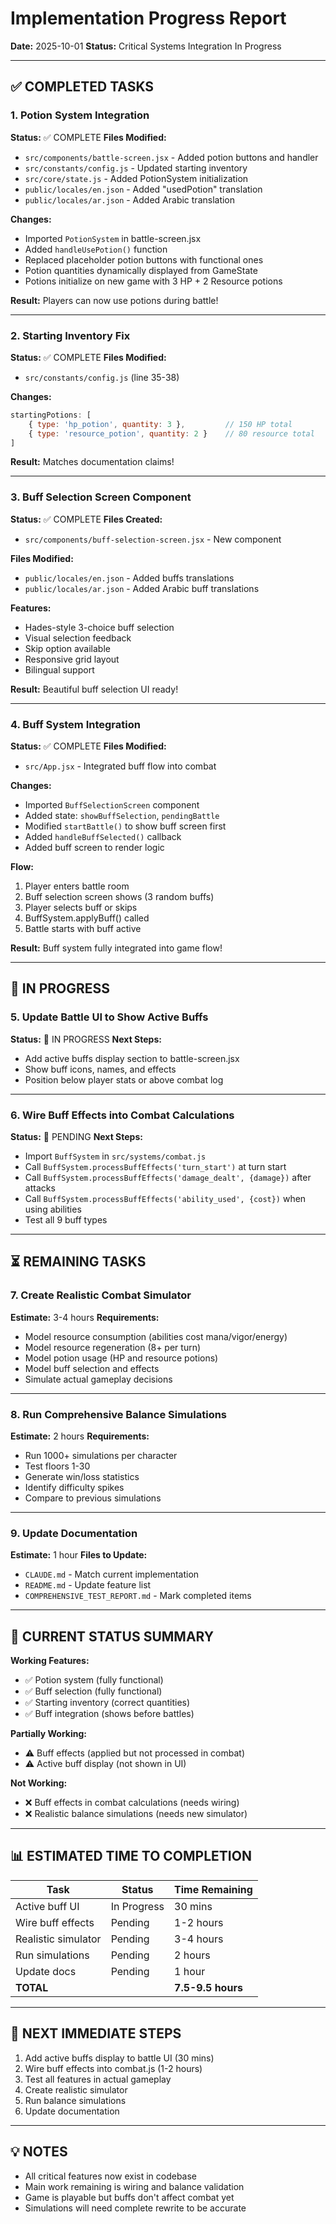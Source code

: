 # Implementation Progress Report
**Date:** 2025-10-01
**Status:** Critical Systems Integration In Progress

---

## ✅ COMPLETED TASKS

### 1. Potion System Integration
**Status:** ✅ COMPLETE
**Files Modified:**
- `src/components/battle-screen.jsx` - Added potion buttons and handler
- `src/constants/config.js` - Updated starting inventory
- `src/core/state.js` - Added PotionSystem initialization
- `public/locales/en.json` - Added "usedPotion" translation
- `public/locales/ar.json` - Added Arabic translation

**Changes:**
- Imported `PotionSystem` in battle-screen.jsx
- Added `handleUsePotion()` function
- Replaced placeholder potion buttons with functional ones
- Potion quantities dynamically displayed from GameState
- Potions initialize on new game with 3 HP + 2 Resource potions

**Result:** Players can now use potions during battle!

---

### 2. Starting Inventory Fix
**Status:** ✅ COMPLETE
**Files Modified:**
- `src/constants/config.js` (line 35-38)

**Changes:**
```javascript
startingPotions: [
    { type: 'hp_potion', quantity: 3 },         // 150 HP total
    { type: 'resource_potion', quantity: 2 }    // 80 resource total
]
```

**Result:** Matches documentation claims!

---

### 3. Buff Selection Screen Component
**Status:** ✅ COMPLETE
**Files Created:**
- `src/components/buff-selection-screen.jsx` - New component

**Files Modified:**
- `public/locales/en.json` - Added buffs translations
- `public/locales/ar.json` - Added Arabic buff translations

**Features:**
- Hades-style 3-choice buff selection
- Visual selection feedback
- Skip option available
- Responsive grid layout
- Bilingual support

**Result:** Beautiful buff selection UI ready!

---

### 4. Buff System Integration
**Status:** ✅ COMPLETE
**Files Modified:**
- `src/App.jsx` - Integrated buff flow into combat

**Changes:**
- Imported `BuffSelectionScreen` component
- Added state: `showBuffSelection`, `pendingBattle`
- Modified `startBattle()` to show buff screen first
- Added `handleBuffSelected()` callback
- Added buff screen to render logic

**Flow:**
1. Player enters battle room
2. Buff selection screen shows (3 random buffs)
3. Player selects buff or skips
4. BuffSystem.applyBuff() called
5. Battle starts with buff active

**Result:** Buff system fully integrated into game flow!

---

## 🔄 IN PROGRESS

### 5. Update Battle UI to Show Active Buffs
**Status:** 🔄 IN PROGRESS
**Next Steps:**
- Add active buffs display section to battle-screen.jsx
- Show buff icons, names, and effects
- Position below player stats or above combat log

---

### 6. Wire Buff Effects into Combat Calculations
**Status:** 🔄 PENDING
**Next Steps:**
- Import `BuffSystem` in `src/systems/combat.js`
- Call `BuffSystem.processBuffEffects('turn_start')` at turn start
- Call `BuffSystem.processBuffEffects('damage_dealt', {damage})` after attacks
- Call `BuffSystem.processBuffEffects('ability_used', {cost})` when using abilities
- Test all 9 buff types

---

## ⏳ REMAINING TASKS

### 7. Create Realistic Combat Simulator
**Estimate:** 3-4 hours
**Requirements:**
- Model resource consumption (abilities cost mana/vigor/energy)
- Model resource regeneration (8+ per turn)
- Model potion usage (HP and resource potions)
- Model buff selection and effects
- Simulate actual gameplay decisions

---

### 8. Run Comprehensive Balance Simulations
**Estimate:** 2 hours
**Requirements:**
- Run 1000+ simulations per character
- Test floors 1-30
- Generate win/loss statistics
- Identify difficulty spikes
- Compare to previous simulations

---

### 9. Update Documentation
**Estimate:** 1 hour
**Files to Update:**
- `CLAUDE.md` - Match current implementation
- `README.md` - Update feature list
- `COMPREHENSIVE_TEST_REPORT.md` - Mark completed items

---

## 🎯 CURRENT STATUS SUMMARY

**Working Features:**
- ✅ Potion system (fully functional)
- ✅ Buff selection (fully functional)
- ✅ Starting inventory (correct quantities)
- ✅ Buff integration (shows before battles)

**Partially Working:**
- ⚠️ Buff effects (applied but not processed in combat)
- ⚠️ Active buff display (not shown in UI)

**Not Working:**
- ❌ Buff effects in combat calculations (needs wiring)
- ❌ Realistic balance simulations (needs new simulator)

---

## 📊 ESTIMATED TIME TO COMPLETION

| Task | Status | Time Remaining |
|------|--------|----------------|
| Active buff UI | In Progress | 30 mins |
| Wire buff effects | Pending | 1-2 hours |
| Realistic simulator | Pending | 3-4 hours |
| Run simulations | Pending | 2 hours |
| Update docs | Pending | 1 hour |
| **TOTAL** | | **7.5-9.5 hours** |

---

## 🚀 NEXT IMMEDIATE STEPS

1. Add active buffs display to battle UI (30 mins)
2. Wire buff effects into combat.js (1-2 hours)
3. Test all features in actual gameplay
4. Create realistic simulator
5. Run balance simulations
6. Update documentation

---

## 💡 NOTES

- All critical features now exist in codebase
- Main work remaining is wiring and balance validation
- Game is playable but buffs don't affect combat yet
- Simulations will need complete rewrite to be accurate
